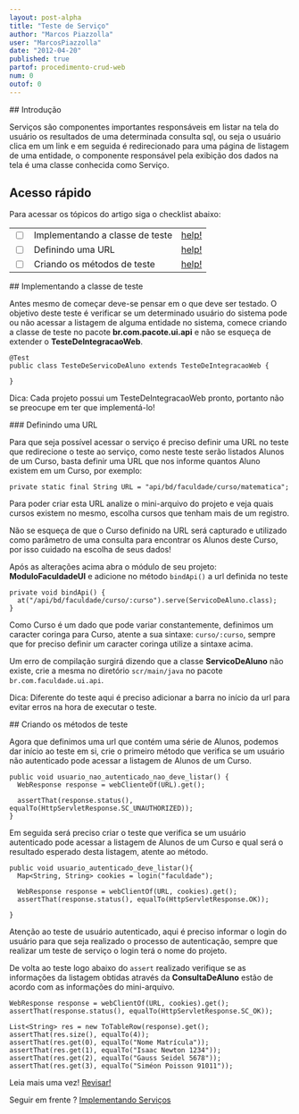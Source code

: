 ```yaml
---
layout: post-alpha
title: "Teste de Serviço"
author: "Marcos Piazzolla"
user: "MarcosPiazzolla"
date: "2012-04-20"
published: true
partof: procedimento-crud-web
num: 0
outof: 0
---
```


##<a id="topo"> </a> Introdução

Serviços são componentes importantes responsáveis em listar na tela do usuário  os resultados de
uma determinada consulta sql, ou seja o usuário clica em um link e em seguida é redirecionado para
uma página de listagem de uma entidade, o componente responsável pela exibição dos dados na tela é
uma classe conhecida como Serviço.

## Acesso rápido

Para acessar os tópicos do artigo siga o checklist abaixo:

<table class="table table-bordered">
  <tr>
    <td class="tac col2em">
      <a id="topo_0_0"><input type="checkbox" /></a>
    </td>
    <td>
      Implementando a classe de teste
    </td>
    <td>
      <a href="#0_0">help!</a>
    </td>    
  </tr>
  <tr>
    <td class="tac col2em">
      <a id="topo_0_1"><input type="checkbox" /></a>
    </td>
    <td>
      Definindo uma URL
    </td>
    <td>
      <a href="#0_1">help!</a>
    </td>
  </tr>
  <tr>
    <td class="tac col2em">
      <a id="topo_0_1"><input type="checkbox" /></a>
    </td>
    <td>
      Criando os métodos de teste
    </td>
    <td>
      <a href="#0_2">help!</a>
    </td>
  </tr>
</table>

##<a id="0_0"> </a> Implementando a classe de teste

Antes mesmo de começar deve-se pensar em o que deve ser testado. O objetivo deste teste é verificar
se um determinado usuário do sistema pode ou não acessar a listagem de alguma entidade no sistema,
comece criando a classe de teste no pacote __br.com.pacote.ui.api__ e não se esqueça de extender o
__TesteDeIntegracaoWeb__.

	@Test
	public class TesteDeServicoDeAluno extends TesteDeIntegracaoWeb {
		
	}
<div class="alert alert warning">
	Dica: Cada projeto possui um TesteDeIntegracaoWeb pronto, portanto não se preocupe em ter que
	implementá-lo!
</div>

###<a id="0_1"> </a> Definindo uma URL

Para que seja possível acessar o serviço é preciso definir uma URL no teste que redirecione o teste
ao serviço, como neste teste serão listados Alunos de um Curso, basta definir uma URL que nos 
informe quantos Aluno existem em um Curso, por exemplo:

	private static final String URL = "api/bd/faculdade/curso/matematica";

Para poder criar esta URL analize o mini-arquivo do projeto e veja quais cursos existem no mesmo,
escolha cursos que tenham mais de um registro.

<div class="alert alert warning">
	Não se esqueça de que o Curso definido na URL será 	capturado e utilizado como parâmetro de uma
	consulta para encontrar os Alunos deste Curso, por isso cuidado na escolha de seus dados!
</div>

Após as alterações acima abra o módulo de seu projeto: __ModuloFaculdadeUI__ e adicione no método 
`bindApi()` a url definida no teste

	private void bindApi() {
	  at("/api/bd/faculdade/curso/:curso").serve(ServicoDeAluno.class);
	}

Como Curso é um dado que pode variar constantemente, definimos um caracter coringa para Curso, atente
a sua sintaxe: `curso/:curso`, sempre que for preciso definir um caracter coringa utilize a sintaxe 
acima.

Um erro de compilação surgirá dizendo que a classe __ServicoDeAluno__ não existe, crie a mesma no
diretório `scr/main/java` no pacote `br.com.faculdade.ui.api`.

<div class="alert alert warning">
	Dica: Diferente do teste aqui é preciso adicionar a barra no início da url para evitar erros na
	hora de executar o teste.
</div>

##<a id="0_2"> </a> Criando os métodos de teste

Agora que definimos uma url que contém uma série de Alunos, podemos dar início ao teste em si, crie
o primeiro método que verifica se um usuário não autenticado pode acessar a listagem de Alunos de um
Curso.

	public void usuario_nao_autenticado_nao_deve_listar() {
	  WebResponse response = webClienteOf(URL).get();
	  
	  assertThat(response.status(), equalTo(HttpServletResponse.SC_UNAUTHORIZED));
	}

Em seguida será preciso criar o teste que verifica se um usuário autenticado pode acessar a listagem
de Alunos de um Curso e qual será o resultado esperado desta listagem, atente ao método.

	public void usuario_autenticado_deve_listar(){
	  Map<String, String> cookies = login("faculdade");
	  
	  WebResponse response = webClientOf(URL, cookies).get();
	  assertThat(response.status(), equalTo(HttpServletResponse.OK));
	  
	}

Atenção ao teste de usuário autenticado, aqui é preciso informar o login do usuário para que seja 
realizado o processo de autenticação, sempre que realizar um teste de serviço o login terá o nome
do projeto.

De volta ao teste logo abaixo do `assert` realizado verifique se as informações da listagem obtidas
através da __ConsultaDeAluno__ estão de acordo com as informações do mini-arquivo.

    WebResponse response = webClientOf(URL, cookies).get();
    assertThat(response.status(), equalTo(HttpServletResponse.SC_OK));

	List<String> res = new ToTableRow(response).get();
	assertThat(res.size(), equalTo(4));
	assertThat(res.get(0), equalTo("Nome Matrícula"));
	assertThat(res.get(1), equalTo("Isaac Newton 1234"));
	assertThat(res.get(2), equalTo("Gauss Seidel 5678"));
	assertThat(res.get(3), equalTo("Siméon Poisson 91011"));

<p>Leia mais uma vez! <a href="#topo" class="btn btn-warning">Revisar!</a></p>

<p> Seguir em frente ? <a href="{{ site.baseurl }}/procedimento/crud-web/01-implementando-servico.html" 
class="btn btn-success">Implementando Serviços</a></p> 